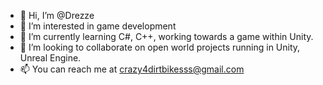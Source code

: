- 👋 Hi, I’m @Drezze
- 👀 I’m interested in game development
- 🌱 I’m currently learning C#, C++, working towards a game within Unity.
- 💞️ I’m looking to collaborate on open world projects running in Unity, Unreal Engine.
- 📫 You can reach me at crazy4dirtbikesss@gmail.com

<!---
Drezze/Drezze is a ✨ special ✨ repository because its `README.md` (this file) appears on your GitHub profile.
You can click the Preview link to take a look at your changes.
--->
